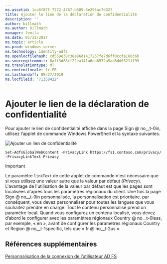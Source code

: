 ```yaml
---
ms.assetid: 1ca6f87f-7272-4767-b609-3e295ac7d32f
title: Ajouter le lien de la déclaration de confidentialité
description: ''
author: billmath
ms.author: billmath
manager: femila
ms.date: 05/31/2017
ms.topic: article
ms.prod: windows-server
ms.technology: identity-adfs
ms.openlocfilehash: cd559e38c38e96d1417257fe7d6ff8ccfa180c6b
ms.sourcegitcommit: 6aff3d88ff22ea141a6ea6572a5ad8dd6321f199
ms.translationtype: MT
ms.contentlocale: fr-FR
ms.lasthandoff: 09/27/2019
ms.locfileid: "71358422"
---
```

# <a name="add-privacy-link"></a>Ajouter le lien de la déclaration de confidentialité 


Pour ajouter le lien de confidentialité affiché dans la page Sign @ no__t-0in, utilisez l’applet de commande Windows PowerShell et la syntaxe suivantes.  

![Ajouter un lien de confidentialité](media/AD-FS-user-sign-in-customization/ADFS_Blue_Custom2.png) 
  
 
`Set-AdfsGlobalWebContent -PrivacyLink https://fs1.contoso.com/privacy/ -PrivacyLinkText Privacy`  
 
  
> [!IMPORTANT]  
> Le paramètre `linkText` de cette applet de commande n'est nécessaire que si vous utilisez une valeur autre que la valeur par défaut (*Privacy*). L'avantage de l'utilisation de la valeur par défaut est que les pages sont localisées d'après tous les paramètres régionaux du client. Une fois la page Sign @ no__t-0in personnalisée, la personnalisation est prioritaire. par conséquent, vous devez personnaliser pour toutes les langues que vous souhaitez prendre en charge. Tout le contenu personnalisé prend un paramètre local. Quand vous configurez un contenu localisé, vous devez d’abord le configurer avec les paramètres régionaux Country @ no__t-0less, par exemple, « en », avant de configurer les paramètres régionaux Country et Region @ no__t-1specific, tels que « fr @ no__t-2us ».  

## <a name="additional-references"></a>Références supplémentaires 
[Personnalisation de la connexion de l’utilisateur AD FS](AD-FS-user-sign-in-customization.md)  

